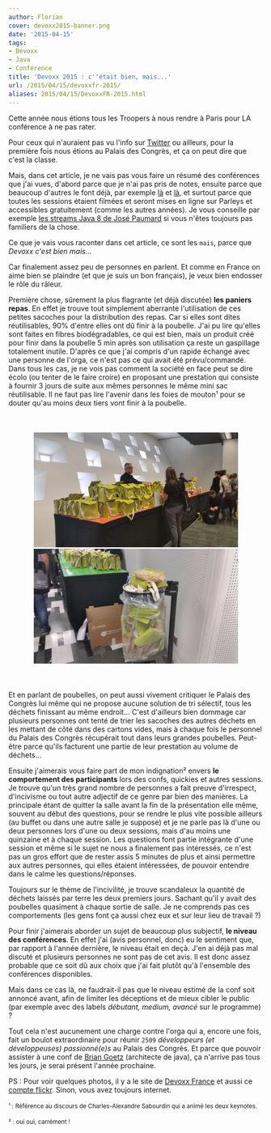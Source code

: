 ```yaml
---
author: Florian
cover: devoxx2015-banner.png
date: '2015-04-15'
tags:
- Devoxx
- Java
- Conférence
title: 'Devoxx 2015 : c''était bien, mais...'
url: /2015/04/15/devoxxfr-2015/
aliases: 2015/04/15/DevoxxFR-2015.html
---
```



Cette année nous étions tous les Troopers à nous rendre à Paris pour LA conférence à ne pas rater.

Pour ceux qui n'auraient pas vu l'info sur [Twitter](https://twitter.com/search?q=%23DevoxxFR&src=tyah) ou ailleurs, pour la première fois nous étions au Palais des Congrès, et ça on peut dire que c'est la classe.



Mais, dans cet article, je ne vais pas vous faire un résumé des conférences que j'ai vues, d'abord parce que je n'ai pas pris de notes,
ensuite parce que beaucoup d'autres le font déjà, par exemple [là](http://agileek.github.io/) et [là](http://javamind-fr.blogspot.fr/), et surtout parce que toutes les sessions étaient filmées et
seront mises en ligne sur Parleys et accessibles gratuitement (comme les autres années).
Je vous conseille par exemple [les streams Java 8 de José Paumard](https://www.parleys.com/tutorial/java-8-streams-collectors-patterns-performances-parallelisation)
si vous n'êtes toujours pas familiers de la chose.

Ce que je vais vous raconter dans cet article, ce sont les `mais`, parce que _Devoxx c'est bien mais..._

Car finalement assez peu de personnes en parlent. Et comme en France on aime bien se plaindre (et que je suis un bon français), je veux  bien endosser le rôle du râleur.

Première chose, sûrement la plus flagrante (et déjà discutée) __les paniers repas__.
En effet je trouve tout simplement aberrante l'utilisation de ces petites sacoches pour la distribution des repas.
Car si elles sont dites réutilisables, 90% d'entre elles ont dû finir à la poubelle.
J'ai pu lire qu'elles sont faites en fibres biodégradables, ce qui est bien, mais un produit créé pour finir dans la poubelle 5 min après son utilisation ça reste un gaspillage totalement inutile.
D'après ce que j'ai compris d'un rapide échange avec une personne de l'orga, ce n'est pas ce qui avait été prévu/commandé. Dans tous les cas,
je ne vois pas comment la société en face peut se dire écolo (ou tenter de le faire croire) en proposant une prestation qui consiste à fournir 3 jours de suite aux mêmes personnes le même mini sac réutilisable.
Il ne faut pas lire l'avenir dans les foies de mouton¹ pour se douter qu'au moins deux tiers vont finir à la poubelle.

<div style="text-align:center;margin:50px">
  <a href="/images/posts/2015-04-15-DevoxxFR-2015/devoxx2015_1.jpg" data-lightbox="group-2" title="Les sac pour les sandwichs..." class="inlineBoxes">
    <img class="medium" src="/images/posts/2015-04-15-DevoxxFR-2015/devoxx2015_1.jpg" alt="Les sac pour les sandwichs..."/>
  </a>
  <a href="/images/posts/2015-04-15-DevoxxFR-2015/devoxx2015_2.jpg" data-lightbox="group-2" title="... qui finissent à la poubelle" class="inlineBoxes">
    <img class="medium" src="/images/posts/2015-04-15-DevoxxFR-2015/devoxx2015_2.jpg" alt="... qui finissent à la poubelle"/>
  </a>
</div>

Et en parlant de poubelles, on peut aussi vivement critiquer le Palais des Congrès lui même qui ne propose aucune solution de tri sélectif, tous les déchets finissant au même endroit...
C'est d'ailleurs bien dommage car plusieurs personnes ont tenté de trier les sacoches des autres déchets en les mettant de côté dans des cartons vides, mais à chaque fois le personnel du Palais des Congrès récupérait tout dans leurs grandes poubelles. Peut-être parce qu'ils facturent une partie de leur prestation au volume de déchets...


Ensuite j'aimerais vous faire part de mon indignation² envers __le comportement des participants__ lors des confs, quickies et autres sessions.
Je trouve qu'un très grand nombre de personnes a fait preuve d'irrespect, d'incivisme ou tout autre adjectif de ce genre par bien des manières.
La principale étant de quitter la salle avant la fin de la présentation elle même, souvent au début des questions, pour se rendre le plus vite possible ailleurs (au buffet ou dans une autre salle je suppose)
et je ne parle pas là d'une ou deux personnes lors d'une ou deux sessions, mais d'au moins une quinzaine et à chaque session. Les questions font partie intégrante d'une session et même si le sujet ne nous a finalement pas intéressés, ce n'est pas un gros effort que de rester assis 5 minutes de plus et ainsi permettre aux autres personnes, qui elles étaient intéressées, de pouvoir entendre dans le calme les questions/réponses.

Toujours sur le thème de l'incivilité, je trouve scandaleux la quantité de déchets laissés par terre les deux premiers jours. Sachant qu'il y avait des poubelles quasiment à chaque sortie de salle. Je ne comprends pas ces comportements (les gens font ça aussi chez eux et sur leur lieu de travail ?)

Pour finir j'aimerais aborder un sujet de beaucoup plus subjectif, __le niveau des conférences__. En effet j'ai (avis personnel, donc)
eu le sentiment que, par rapport à l'année dernière, le niveau était en deçà. J'en ai déjà pas mal discuté et plusieurs personnes ne sont pas de cet avis.
Il est donc assez probable que ce soit dû aux choix que j'ai fait plutôt qu'à l'ensemble des conférences disponibles.

Mais dans ce cas là, ne faudrait-il pas que le niveau estimé de la conf soit annoncé avant, afin de limiter les déceptions et de mieux cibler le public (par exemple avec des labels _débutant, medium, avancé_ sur le programme) ?


Tout cela n'est aucunement une charge contre l'orga qui a, encore une fois, fait un boulot extraordinaire pour réunir `2509` _développeurs (et développeuses) passionné(e)s_ au Palais des Congrès.
Et parce que pouvoir assister à une conf de [Brian Goetz](https://twitter.com/briangoetz) (architecte de java), ça n'arrive pas tous les jours, je serai présent l'année prochaine.


PS : Pour voir quelques photos, il y a le site de [Devoxx France](http://www.devoxx.fr/2015/04/devoxx-france-2015-en-images/) et aussi ce [compte flickr](https://m.flickr.com/#/photos/123583479@N03/sets/72157651881953421). Sinon, vous avez toujours internet.


<small>¹ : Référence au discours de Charles-Alexandre Sabourdin qui a animé les deux keynotes.</small>

<small>² : oui oui, carrément !</small>
